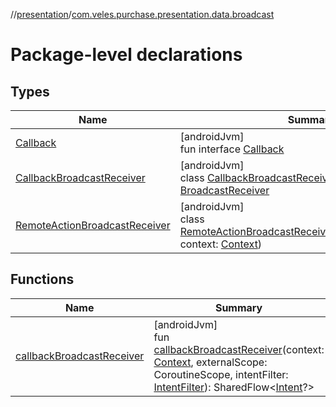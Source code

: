 //[presentation](../../index.md)/[com.veles.purchase.presentation.data.broadcast](index.md)

# Package-level declarations

## Types

| Name | Summary |
|---|---|
| [Callback](-callback/index.md) | [androidJvm]<br>fun interface [Callback](-callback/index.md) |
| [CallbackBroadcastReceiver](-callback-broadcast-receiver/index.md) | [androidJvm]<br>class [CallbackBroadcastReceiver](-callback-broadcast-receiver/index.md)(callback: [Callback](-callback/index.md)) : [BroadcastReceiver](https://developer.android.com/reference/kotlin/android/content/BroadcastReceiver.html) |
| [RemoteActionBroadcastReceiver](-remote-action-broadcast-receiver/index.md) | [androidJvm]<br>class [RemoteActionBroadcastReceiver](-remote-action-broadcast-receiver/index.md)@Injectconstructor(val context: [Context](https://developer.android.com/reference/kotlin/android/content/Context.html)) |

## Functions

| Name | Summary |
|---|---|
| [callbackBroadcastReceiver](callback-broadcast-receiver.md) | [androidJvm]<br>fun [callbackBroadcastReceiver](callback-broadcast-receiver.md)(context: [Context](https://developer.android.com/reference/kotlin/android/content/Context.html), externalScope: CoroutineScope, intentFilter: [IntentFilter](https://developer.android.com/reference/kotlin/android/content/IntentFilter.html)): SharedFlow&lt;[Intent](https://developer.android.com/reference/kotlin/android/content/Intent.html)?&gt; |
